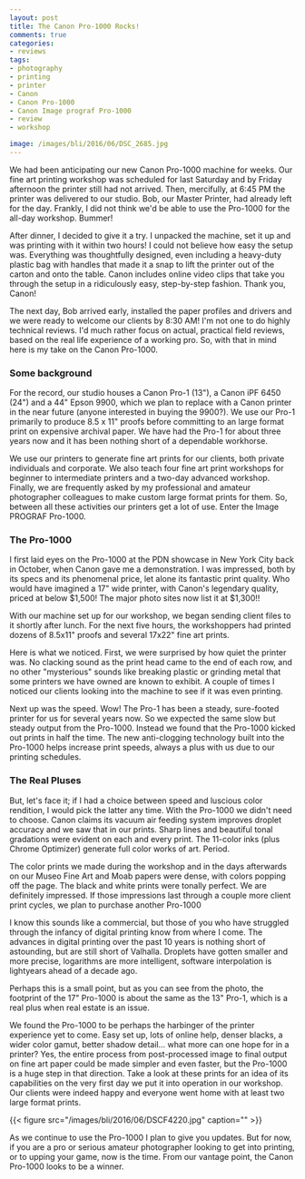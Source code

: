 ```yaml
---
layout: post
title: The Canon Pro-1000 Rocks!
comments: true
categories:
- reviews
tags:
- photography
- printing
- printer
- Canon
- Canon Pro-1000
- Canon Image prograf Pro-1000
- review
- workshop

image: /images/bli/2016/06/DSC_2685.jpg
---
```


We had been anticipating our new Canon Pro-1000 machine for weeks. Our fine art printing workshop was scheduled for last Saturday and by Friday afternoon the printer still had not arrived. Then, mercifully, at 6:45 PM the printer was delivered to our studio. Bob, our Master Printer, had already left for the day. Frankly, I did not think we'd be able to use the Pro-1000 for the all-day workshop. Bummer!

<!--more-->

After dinner, I decided to give it a try. I unpacked the machine, set it up and was printing with it within two hours! I could not believe how easy the setup was. Everything was thoughtfully designed, even including a heavy-duty plastic bag with handles that made it a snap to lift the printer out of the carton and onto the table. Canon includes online video clips that take you through the setup in a ridiculously easy, step-by-step fashion. Thank you, Canon!

The next day, Bob arrived early, installed the paper profiles and drivers and we were ready to welcome our clients by 8:30 AM! I'm not one to do highly technical reviews. I'd much rather focus on actual, practical field reviews, based on the real life experience of a working pro. So, with that in mind here is my take on the Canon Pro-1000. 

### Some background

For the record, our studio houses a Canon Pro-1 (13"), a Canon iPF 6450 (24") and a 44" Epson 9900, which we plan to replace with a Canon printer in the near future (anyone interested in buying the 9900?). We use our Pro-1 primarily to produce 8.5 x 11" proofs before committing to an large format print on expensive archival paper. We have had the Pro-1 for about three years now and it has been nothing short of a dependable workhorse. 

We use our printers to generate fine art prints for our clients, both private individuals and corporate. We also teach four fine art print workshops for beginner to intermediate printers and a two-day advanced workshop. Finally, we are frequently asked by my professional and amateur photographer colleagues to make custom large format prints for them. So, between all these activities our printers get a lot of use. Enter the Image PROGRAF Pro-1000. 

### The Pro-1000

I first laid eyes on the Pro-1000 at the PDN showcase in New York City back in October, when Canon gave me a demonstration. I was impressed, both by its specs and its phenomenal price, let alone its fantastic print quality. Who would have imagined a 17" wide printer, with Canon's legendary quality, priced at below $1,500! The major photo sites now list it at $1,300!!

With our machine set up for our workshop, we began sending client files to it shortly after lunch. For the next five hours, the workshoppers had printed dozens of 8.5x11" proofs and several 17x22" fine art prints. 

Here is what we noticed. First, we were surprised by how quiet the printer was. No clacking sound as the print head came to the end of each row, and no other "mysterious" sounds like breaking plastic or grinding metal that some printers we have owned are known to exhibit. A couple of times I noticed our clients looking into the machine to see if it was even printing. 

Next up was the speed. Wow! The Pro-1 has been a steady, sure-footed printer for us for several years now. So we expected the same slow but steady output from the Pro-1000. Instead we found that the Pro-1000 kicked out prints in half the time. The new anti-clogging technology built into the Pro-1000 helps increase print  speeds, always a plus with us due to our printing schedules. 

### The Real Pluses

But, let's face it; if I had a choice between speed and luscious color rendition, I would pick the latter any time. With the Pro-1000 we didn't need to choose. Canon claims its vacuum air feeding system improves droplet accuracy and we saw that in our prints. Sharp lines and beautiful tonal gradations were evident on each and every print. The 11-color inks (plus Chrome Optimizer) generate full color works of art. Period. 

The color prints we made during the workshop and in the days afterwards on our Museo Fine Art and Moab papers were dense, with colors popping off the page. The black and white prints were tonally perfect. We are definitely impressed. If those impressions last through a couple more client print cycles, we plan to purchase another Pro-1000 

I know this sounds like a commercial, but those of you who have struggled through the infancy of digital printing know from where I come. The advances in digital printing over the past 10 years is nothing short of astounding, but are still short of Valhalla. Droplets have gotten smaller and more precise, logarithms are more intelligent, software interpolation is lightyears ahead of a decade ago. 

Perhaps this is a small point, but as you can see from the photo, the footprint of the 17" Pro-1000 is about the same as the 13" Pro-1, which is a real plus when real estate is an issue. 

We found the Pro-1000 to be perhaps the harbinger of the printer experience yet to come. Easy set up, lots of online help, denser blacks, a wider color gamut, better shadow detail... what more can one hope for in a printer? Yes, the entire process from post-processed image to final output on fine art paper could be made simpler and even faster, but the Pro-1000 is a huge step in that direction. Take a look at these prints for an idea of its capabilities on the very first day we put it into operation in our workshop. Our clients were indeed happy and everyone went home with at least two large format prints. 

{{< figure src="/images/bli/2016/06/DSCF4220.jpg" caption="" >}}

As we continue to use the Pro-1000 I plan to give you updates. But for now, if you are a pro or serious amateur photographer looking to get into printing, or to upping your game, now is the time. From our vantage point, the Canon Pro-1000 looks to be a winner. 